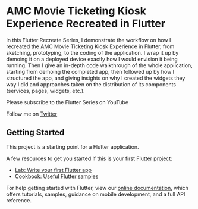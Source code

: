 # AMC Movie Ticketing Kiosk Experience Recreated in Flutter

In this Flutter Recreate Series, I demonstrate the workflow on how I recreated the AMC Movie Ticketing Kiosk Experience in Flutter, from sketching, prototyping, to the coding of the application. I wrap it up by demoing it on a deployed device exactly how I would envision it being running. Then I give an in-depth code walkthrough of the whole application, starting from demoing the completed app, then followed up by how I structured the app, and giving insights on why I created the widgets they way I did and approaches taken on the distribution of its components (services, pages, widgets, etc.).

Please subscribe to the Flutter Series on YouTube

Follow me on [Twitter](https://www.twitter.com/drcoderz)

## Getting Started

This project is a starting point for a Flutter application.

A few resources to get you started if this is your first Flutter project:

- [Lab: Write your first Flutter app](https://flutter.dev/docs/get-started/codelab)
- [Cookbook: Useful Flutter samples](https://flutter.dev/docs/cookbook)

For help getting started with Flutter, view our
[online documentation](https://flutter.dev/docs), which offers tutorials,
samples, guidance on mobile development, and a full API reference.
